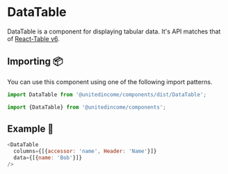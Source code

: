 # DataTable

DataTable is a component for displaying tabular data. It's API matches that of
[React-Table v6](https://github.com/tannerlinsley/react-table/tree/v6).

## Importing 📦

You can use this component using one of the following import patterns.

```javascript
import DataTable from '@unitedincome/components/dist/DataTable';
```

```javascript
import {DataTable} from '@unitedincome/components';
```

## Example 🚀

```javascript
<DataTable
  columns={[{accessor: 'name', Header: 'Name'}]}
  data={[{name: 'Bob'}]}
/>
```
